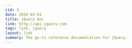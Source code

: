```yaml
---
cid: 3
date: 2016-03-01
title: jQuery Doc
link: http://api.jquery.com
tags: link, jquery
layout: link
summary: The go-to reference documentation for jQuery.
---
```




